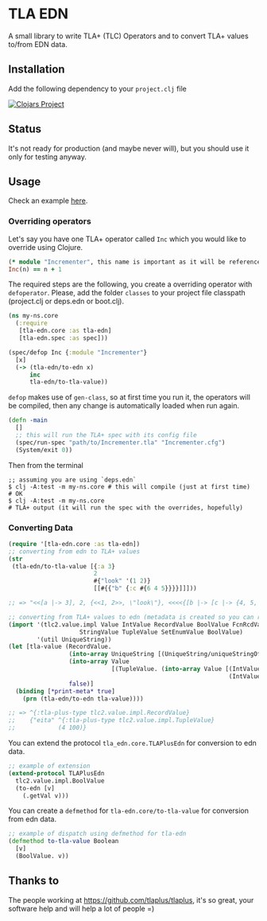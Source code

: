 # TLA EDN

A small library to write TLA+ (TLC) Operators and to convert TLA+ values
to/from EDN data.

## Installation

Add the following dependency to your `project.clj` file

[![Clojars Project](http://clojars.org/pfeodrippe/tla-edn/latest-version.svg)](http://clojars.org/pfeodrippe/tla-edn)

## Status

It's not ready for production (and maybe never will), but you should
use it only for testing anyway.

## Usage

Check an example [here](https://github.com/pfeodrippe/tla-edn-example).

### Overriding operators

Let's say you have one TLA+ operator called `Inc` which you would like to
override using Clojure.

``` ruby
(* module "Incrementer", this name is important as it will be referenced later *)
Inc(n) == n + 1
```

The required steps are the following, you create a overriding operator
with `defoperator`. Please, add the folder `classes` to your project file
classpath (project.clj or deps.edn or boot.clj).

``` clojure
(ns my-ns.core
  (:require
   [tla-edn.core :as tla-edn]
   [tla-edn.spec :as spec]))

(spec/defop Inc {:module "Incrementer"}
  [x]
  (-> (tla-edn/to-edn x)
      inc
      tla-edn/to-tla-value))
```

`defop` makes use of `gen-class`, so at first time you run it, the operators
will be compiled, then any change is automatically loaded when run again.

``` clojure
(defn -main
  []
  ;; this will run the TLA+ spec with its config file
  (spec/run-spec "path/to/Incrementer.tla" "Incrementer.cfg")
  (System/exit 0))
```

Then from the terminal

``` shell
;; assuming you are using `deps.edn`
$ clj -A:test -m my-ns.core # this will compile (just at first time)
# OK
$ clj -A:test -m my-ns.core
# TLA+ output (it will run the spec with the overrides, hopefully)
```

### Converting Data
``` clojure
(require '[tla-edn.core :as tla-edn])
;; converting from edn to TLA+ values
(str
 (tla-edn/to-tla-value [{:a 3}
                        2
                        #{"look" '(1 2)}
                        [[#{{"b" {:c #{6 4 5}}}}]]]))

;; => "<<[a |-> 3], 2, {<<1, 2>>, \"look\"}, <<<<{[b |-> [c |-> {4, 5, 6}]]}>>>>>>"

;; converting from TLA+ values to edn (metadata is created so you can refer to the original TLA type)
(import '(tlc2.value.impl Value IntValue RecordValue BoolValue FcnRcdValue
                    StringValue TupleValue SetEnumValue BoolValue)
        '(util UniqueString))
(let [tla-value (RecordValue.
                 (into-array UniqueString [(UniqueString/uniqueStringOf "eita")])
                 (into-array Value
                             [(TupleValue. (into-array Value [(IntValue/gen 4)
                                                              (IntValue/gen 100)]))])
                 false)]
  (binding [*print-meta* true]
    (prn (tla-edn/to-edn tla-value))))

;; => ^{:tla-plus-type tlc2.value.impl.RecordValue}
;;    {"eita" ^{:tla-plus-type tlc2.value.impl.TupleValue}
;;            (4 100)}

```

You can extend the protocol `tla_edn.core.TLAPlusEdn` for conversion to edn
data.

``` clojure
;; example of extension
(extend-protocol TLAPlusEdn
  tlc2.value.impl.BoolValue
  (to-edn [v]
    (.getVal v)))
```

You can create a `defmethod` for `tla-edn.core/to-tla-value` for conversion
from edn data.

``` clojure
;; example of dispatch using defmethod for tla-edn
(defmethod to-tla-value Boolean
  [v]
  (BoolValue. v))
```

## Thanks to

The people working at https://github.com/tlaplus/tlaplus, it's so great, your
software help and will help a lot of people =)

